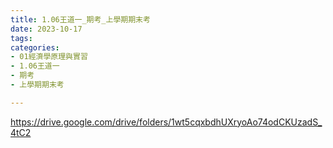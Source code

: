 ```yaml
---
title: 1.06王道一_期考_上學期期末考
date: 2023-10-17
tags: 
categories:
- 01經濟學原理與實習
- 1.06王道一
- 期考
- 上學期期末考

---
```

https://drive.google.com/drive/folders/1wt5cqxbdhUXryoAo74odCKUzadS_4tC2
